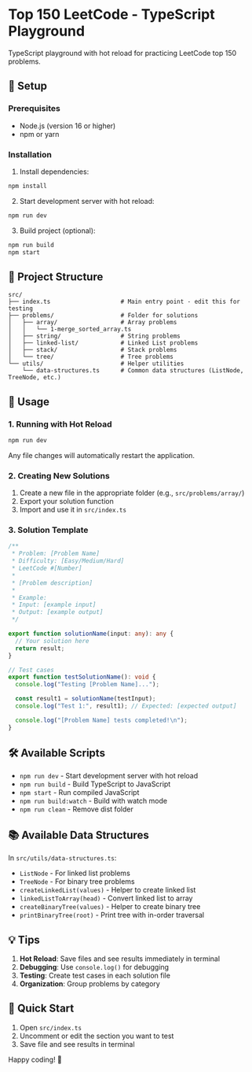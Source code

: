 # Top 150 LeetCode - TypeScript Playground

TypeScript playground with hot reload for practicing LeetCode top 150 problems.

## 🚀 Setup

### Prerequisites

- Node.js (version 16 or higher)
- npm or yarn

### Installation

1. Install dependencies:

```bash
npm install
```

2. Start development server with hot reload:

```bash
npm run dev
```

3. Build project (optional):

```bash
npm run build
npm start
```

## 📁 Project Structure

```
src/
├── index.ts                    # Main entry point - edit this for testing
├── problems/                   # Folder for solutions
│   ├── array/                  # Array problems
│   │   └── 1-merge_sorted_array.ts
│   ├── string/                 # String problems
│   ├── linked-list/            # Linked List problems
│   ├── stack/                  # Stack problems
│   └── tree/                   # Tree problems
└── utils/                      # Helper utilities
    └── data-structures.ts      # Common data structures (ListNode, TreeNode, etc.)
```

## 🎯 Usage

### 1. Running with Hot Reload

```bash
npm run dev
```

Any file changes will automatically restart the application.

### 2. Creating New Solutions

1. Create a new file in the appropriate folder (e.g., `src/problems/array/`)
2. Export your solution function
3. Import and use it in `src/index.ts`

### 3. Solution Template

```typescript
/**
 * Problem: [Problem Name]
 * Difficulty: [Easy/Medium/Hard]
 * LeetCode #[Number]
 *
 * [Problem description]
 *
 * Example:
 * Input: [example input]
 * Output: [example output]
 */

export function solutionName(input: any): any {
  // Your solution here
  return result;
}

// Test cases
export function testSolutionName(): void {
  console.log("Testing [Problem Name]...");

  const result1 = solutionName(testInput);
  console.log("Test 1:", result1); // Expected: [expected output]

  console.log("[Problem Name] tests completed!\n");
}
```

## 🛠 Available Scripts

- `npm run dev` - Start development server with hot reload
- `npm run build` - Build TypeScript to JavaScript
- `npm start` - Run compiled JavaScript
- `npm run build:watch` - Build with watch mode
- `npm run clean` - Remove dist folder

## 📚 Available Data Structures

In `src/utils/data-structures.ts`:

- `ListNode` - For linked list problems
- `TreeNode` - For binary tree problems
- `createLinkedList(values)` - Helper to create linked list
- `linkedListToArray(head)` - Convert linked list to array
- `createBinaryTree(values)` - Helper to create binary tree
- `printBinaryTree(root)` - Print tree with in-order traversal

## 💡 Tips

1. **Hot Reload**: Save files and see results immediately in terminal
2. **Debugging**: Use `console.log()` for debugging
3. **Testing**: Create test cases in each solution file
4. **Organization**: Group problems by category

## 🏃 Quick Start

1. Open `src/index.ts`
2. Uncomment or edit the section you want to test
3. Save file and see results in terminal

Happy coding! 🎉
